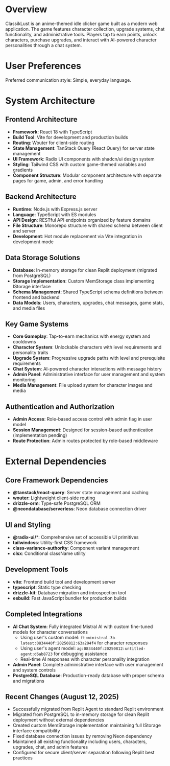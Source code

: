 # Overview

ClassikLust is an anime-themed idle clicker game built as a modern web application. The game features character collection, upgrade systems, chat functionality, and administrative tools. Players tap to earn points, unlock characters, purchase upgrades, and interact with AI-powered character personalities through a chat system.

# User Preferences

Preferred communication style: Simple, everyday language.

# System Architecture

## Frontend Architecture
- **Framework**: React 18 with TypeScript
- **Build Tool**: Vite for development and production builds
- **Routing**: Wouter for client-side routing
- **State Management**: TanStack Query (React Query) for server state management
- **UI Framework**: Radix UI components with shadcn/ui design system
- **Styling**: Tailwind CSS with custom game-themed variables and gradients
- **Component Structure**: Modular component architecture with separate pages for game, admin, and error handling

## Backend Architecture
- **Runtime**: Node.js with Express.js server
- **Language**: TypeScript with ES modules
- **API Design**: RESTful API endpoints organized by feature domains
- **File Structure**: Monorepo structure with shared schema between client and server
- **Development**: Hot module replacement via Vite integration in development mode

## Data Storage Solutions
- **Database**: In-memory storage for clean Replit deployment (migrated from PostgreSQL)
- **Storage Implementation**: Custom MemStorage class implementing IStorage interface
- **Schema Management**: Shared TypeScript schema definitions between frontend and backend
- **Data Models**: Users, characters, upgrades, chat messages, game stats, and media files

## Key Game Systems
- **Core Gameplay**: Tap-to-earn mechanics with energy system and cooldowns
- **Character System**: Unlockable characters with level requirements and personality traits
- **Upgrade System**: Progressive upgrade paths with level and prerequisite requirements
- **Chat System**: AI-powered character interactions with message history
- **Admin Panel**: Administrative interface for user management and system monitoring
- **Media Management**: File upload system for character images and media

## Authentication and Authorization
- **Admin Access**: Role-based access control with admin flag in user model
- **Session Management**: Designed for session-based authentication (implementation pending)
- **Route Protection**: Admin routes protected by role-based middleware

# External Dependencies

## Core Framework Dependencies
- **@tanstack/react-query**: Server state management and caching
- **wouter**: Lightweight client-side routing
- **drizzle-orm**: Type-safe PostgreSQL ORM
- **@neondatabase/serverless**: Neon database connection driver

## UI and Styling
- **@radix-ui/***: Comprehensive set of accessible UI primitives
- **tailwindcss**: Utility-first CSS framework
- **class-variance-authority**: Component variant management
- **clsx**: Conditional className utility

## Development Tools
- **vite**: Frontend build tool and development server
- **typescript**: Static type checking
- **drizzle-kit**: Database migration and introspection tool
- **esbuild**: Fast JavaScript bundler for production builds

## Completed Integrations
- **AI Chat System**: Fully integrated Mistral AI with custom fine-tuned models for character conversations
  - Using user's custom model: `ft:ministral-3b-latest:0834440f:20250812:63a294f4` for character responses
  - Using user's agent model: `ag:0834440f:20250812:untitled-agent:d6ab8723` for debugging assistance
  - Real-time AI responses with character personality integration
- **Admin Panel**: Complete administrative interface with user management and system controls
- **PostgreSQL Database**: Production-ready database with proper schema and migrations

## Recent Changes (August 12, 2025)
- Successfully migrated from Replit Agent to standard Replit environment
- Migrated from PostgreSQL to in-memory storage for clean Replit deployment without external dependencies
- Created custom MemStorage implementation maintaining full IStorage interface compatibility
- Fixed database connection issues by removing Neon dependency
- Maintained all existing functionality including users, characters, upgrades, chat, and admin features
- Configured for secure client/server separation following Replit best practices